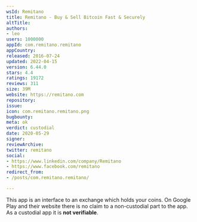 ```yaml
---
wsId: Remitano
title: Remitano - Buy & Sell Bitcoin Fast & Securely
altTitle: 
authors:
- leo
users: 1000000
appId: com.remitano.remitano
appCountry: 
released: 2016-07-24
updated: 2022-04-15
version: 6.44.0
stars: 4.4
ratings: 19172
reviews: 311
size: 39M
website: https://remitano.com
repository: 
issue: 
icon: com.remitano.remitano.png
bugbounty: 
meta: ok
verdict: custodial
date: 2020-05-29
signer: 
reviewArchive: 
twitter: remitano
social:
- https://www.linkedin.com/company/Remitano
- https://www.facebook.com/remitano
redirect_from:
- /posts/com.remitano.remitano/

---
```


This app is an interface to an exchange which holds your coins. On Google Play
and their website there is no claim to a non-custodial part to the app. As a
custodial app it is **not verifiable**.
